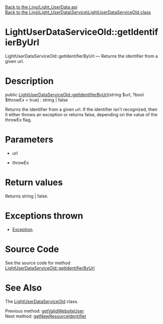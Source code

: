 [Back to the Ling/Light_UserData api](https://github.com/lingtalfi/Light_UserData/blob/master/doc/api/Ling/Light_UserData.md)<br>
[Back to the Ling\Light_UserData\Service\LightUserDataServiceOld class](https://github.com/lingtalfi/Light_UserData/blob/master/doc/api/Ling/Light_UserData/Service/LightUserDataServiceOld.md)


LightUserDataServiceOld::getIdentifierByUrl
================



LightUserDataServiceOld::getIdentifierByUrl — Returns the identifier from a given url.




Description
================


public [LightUserDataServiceOld::getIdentifierByUrl](https://github.com/lingtalfi/Light_UserData/blob/master/doc/api/Ling/Light_UserData/Service/LightUserDataServiceOld/getIdentifierByUrl.md)(string $url, ?bool $throwEx = true) : string | false




Returns the identifier from a given url.
If the identifier isn't recognized, then it either throws an exception or returns false,
depending on the value of the throwEx flag.




Parameters
================


- url

    

- throwEx

    


Return values
================

Returns string | false.


Exceptions thrown
================

- [Exception](http://php.net/manual/en/class.exception.php).&nbsp;







Source Code
===========
See the source code for method [LightUserDataServiceOld::getIdentifierByUrl](https://github.com/lingtalfi/Light_UserData/blob/master/Service/LightUserDataServiceOld.php#L1494-L1504)


See Also
================

The [LightUserDataServiceOld](https://github.com/lingtalfi/Light_UserData/blob/master/doc/api/Ling/Light_UserData/Service/LightUserDataServiceOld.md) class.

Previous method: [getValidWebsiteUser](https://github.com/lingtalfi/Light_UserData/blob/master/doc/api/Ling/Light_UserData/Service/LightUserDataServiceOld/getValidWebsiteUser.md)<br>Next method: [getNewResourceIdentifier](https://github.com/lingtalfi/Light_UserData/blob/master/doc/api/Ling/Light_UserData/Service/LightUserDataServiceOld/getNewResourceIdentifier.md)<br>

